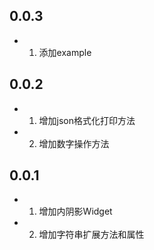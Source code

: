 ## 0.0.3

* 1. 添加example

## 0.0.2

* 1. 增加json格式化打印方法
* 2. 增加数字操作方法

## 0.0.1

* 1. 增加内阴影Widget
* 2. 增加字符串扩展方法和属性
